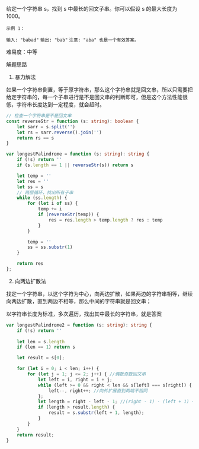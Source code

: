 给定一个字符串 s，找到 s 中最长的回文子串。你可以假设 s 的最大长度为 1000。

`示例 1：`

`输入: "babad"`
`输出: "bab"`
`注意: "aba" 也是一个有效答案。`

难易度：中等

解题思路

1. 暴力解法

如果一个字符串倒置，等于原字符串，那么这个字符串就是回文串，所以只需要把给定字符串的，每一个子串进行是不是回文串的判断即可，但是这个方法性能很低，字符串长度达到一定程度，就会超时。

```ts
// 检查一个字符串是不是回文串
const reverseStr = function (s: string): boolean {
    let sarr = s.split('')
    let rs = sarr.reverse().join('')
    return rs == s
}

var longestPalindrome = function (s: string): string {
    if (!s) return ''
    if (s.length == 1 || reverseStr(s)) return s

    let temp = ''
    let res = ''
    let ss = s
    // 两层循环，找出所有子串
    while (ss.length) {
        for (let i of ss) {
            temp += i
            if (reverseStr(temp)) {
                res = res.length > temp.length ? res : temp
            }
        }

        temp = ''
        ss = ss.substr(1)
    }

    return res
};
```

2. 向两边扩散法

找定一个字符串，以这个字符为中心，向两边扩散，如果两边的字符串相等，继续向两边扩散，直到两边不相等，那么中间的字符串就是回文串；

以字符串长度为标准，多次遍历，找出其中最长的字符串，就是答案

```ts
var longestPalindrome2 = function (s: string): string {
    if (!s) return ''
    
    let len = s.length
    if (len == 1) return s

    let result = s[0];

    for (let i = 0; i < len; i++) {
        for (let j = 1; j <= 2; j++) { //偶数奇数回文串
            let left = i, right = i + j;
            while (left >= 0 && right < len && s[left] === s[right]) {
                left--, right++; //向外扩展直到两端不相同
            };
            let length = right - left - 1; //(right - 1) - (left + 1) + 1
            if (length > result.length) {
                result = s.substr(left + 1, length);
            }
        }
    }
    return result;
}
```